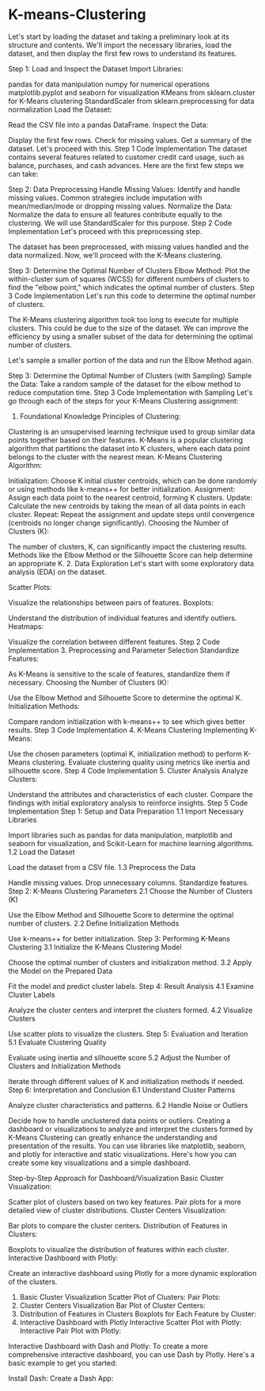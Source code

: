 # K-means-Clustering
Let's start by loading the dataset and taking a preliminary look at its structure and contents. We'll import the necessary libraries, load the dataset, and then display the first few rows to understand its features.

Step 1: Load and Inspect the Dataset
Import Libraries:

pandas for data manipulation
numpy for numerical operations
matplotlib.pyplot and seaborn for visualization
KMeans from sklearn.cluster for K-Means clustering
StandardScaler from sklearn.preprocessing for data normalization
Load the Dataset:

Read the CSV file into a pandas DataFrame.
Inspect the Data:

Display the first few rows.
Check for missing values.
Get a summary of the dataset.
Let's proceed with this.
Step 1 Code Implementation
The dataset contains several features related to customer credit card usage, such as balance, purchases, and cash advances. Here are the first few steps we can take:

Step 2: Data Preprocessing
Handle Missing Values:
Identify and handle missing values. Common strategies include imputation with mean/median/mode or dropping missing values.
Normalize the Data:
Normalize the data to ensure all features contribute equally to the clustering. We will use StandardScaler for this purpose.
Step 2 Code Implementation
Let's proceed with this preprocessing step. ​​

The dataset has been preprocessed, with missing values handled and the data normalized. Now, we'll proceed with the K-Means clustering.

Step 3: Determine the Optimal Number of Clusters
Elbow Method:
Plot the within-cluster sum of squares (WCSS) for different numbers of clusters to find the "elbow point," which indicates the optimal number of clusters.
Step 3 Code Implementation
Let's run this code to determine the optimal number of clusters. ​​

The K-Means clustering algorithm took too long to execute for multiple clusters. This could be due to the size of the dataset. We can improve the efficiency by using a smaller subset of the data for determining the optimal number of clusters.

Let's sample a smaller portion of the data and run the Elbow Method again.

Step 3: Determine the Optimal Number of Clusters (with Sampling)
Sample the Data:
Take a random sample of the dataset for the elbow method to reduce computation time.
Step 3 Code Implementation with Sampling
Let's go through each of the steps for your K-Means Clustering assignment:

1. Foundational Knowledge
Principles of Clustering:

Clustering is an unsupervised learning technique used to group similar data points together based on their features.
K-Means is a popular clustering algorithm that partitions the dataset into K clusters, where each data point belongs to the cluster with the nearest mean.
K-Means Clustering Algorithm:

Initialization: Choose K initial cluster centroids, which can be done randomly or using methods like k-means++ for better initialization.
Assignment: Assign each data point to the nearest centroid, forming K clusters.
Update: Calculate the new centroids by taking the mean of all data points in each cluster.
Repeat: Repeat the assignment and update steps until convergence (centroids no longer change significantly).
Choosing the Number of Clusters (K):

The number of clusters, K, can significantly impact the clustering results. Methods like the Elbow Method or the Silhouette Score can help determine an appropriate K.
2. Data Exploration
Let's start with some exploratory data analysis (EDA) on the dataset.

Scatter Plots:

Visualize the relationships between pairs of features.
Boxplots:

Understand the distribution of individual features and identify outliers.
Heatmaps:

Visualize the correlation between different features.
Step 2 Code Implementation
3. Preprocessing and Parameter Selection
Standardize Features:

As K-Means is sensitive to the scale of features, standardize them if necessary.
Choosing the Number of Clusters (K):

Use the Elbow Method and Silhouette Score to determine the optimal K.
Initialization Methods:

Compare random initialization with k-means++ to see which gives better results.
Step 3 Code Implementation
4. K-Means Clustering
Implementing K-Means:

Use the chosen parameters (optimal K, initialization method) to perform K-Means clustering.
Evaluate clustering quality using metrics like inertia and silhouette score.
Step 4 Code Implementation
5. Cluster Analysis
Analyze Clusters:

Understand the attributes and characteristics of each cluster.
Compare the findings with initial exploratory analysis to reinforce insights.
Step 5 Code Implementation
Step 1: Setup and Data Preparation
1.1 Import Necessary Libraries

Import libraries such as pandas for data manipulation, matplotlib and seaborn for visualization, and Scikit-Learn for machine learning algorithms.
1.2 Load the Dataset

Load the dataset from a CSV file.
1.3 Preprocess the Data

Handle missing values.
Drop unnecessary columns.
Standardize features.
Step 2: K-Means Clustering Parameters
2.1 Choose the Number of Clusters (K)

Use the Elbow Method and Silhouette Score to determine the optimal number of clusters.
2.2 Define Initialization Methods

Use k-means++ for better initialization.
Step 3: Performing K-Means Clustering
3.1 Initialize the K-Means Clustering Model

Choose the optimal number of clusters and initialization method.
3.2 Apply the Model on the Prepared Data

Fit the model and predict cluster labels.
Step 4: Result Analysis
4.1 Examine Cluster Labels

Analyze the cluster centers and interpret the clusters formed.
4.2 Visualize Clusters

Use scatter plots to visualize the clusters.
Step 5: Evaluation and Iteration
5.1 Evaluate Clustering Quality

Evaluate using inertia and silhouette score
5.2 Adjust the Number of Clusters and Initialization Methods

Iterate through different values of K and initialization methods if needed.
Step 6: Interpretation and Conclusion
6.1 Understand Cluster Patterns

Analyze cluster characteristics and patterns.
6.2 Handle Noise or Outliers

Decide how to handle unclustered data points or outliers.
Creating a dashboard or visualizations to analyze and interpret the clusters formed by K-Means Clustering can greatly enhance the understanding and presentation of the results. You can use libraries like matplotlib, seaborn, and plotly for interactive and static visualizations. Here's how you can create some key visualizations and a simple dashboard.

Step-by-Step Approach for Dashboard/Visualization
Basic Cluster Visualization:

Scatter plot of clusters based on two key features.
Pair plots for a more detailed view of cluster distributions.
Cluster Centers Visualization:

Bar plots to compare the cluster centers.
Distribution of Features in Clusters:

Boxplots to visualize the distribution of features within each cluster.
Interactive Dashboard with Plotly:

Create an interactive dashboard using Plotly for a more dynamic exploration of the clusters.
1. Basic Cluster Visualization
Scatter Plot of Clusters:
Pair Plots:
2. Cluster Centers Visualization
Bar Plot of Cluster Centers:
3. Distribution of Features in Clusters
Boxplots for Each Feature by Cluster:
4. Interactive Dashboard with Plotly
Interactive Scatter Plot with Plotly:
Interactive Pair Plot with Plotly:

Interactive Dashboard with Dash and Plotly:
To create a more comprehensive interactive dashboard, you can use Dash by Plotly. Here's a basic example to get you started:

Install Dash:
Create a Dash App:
